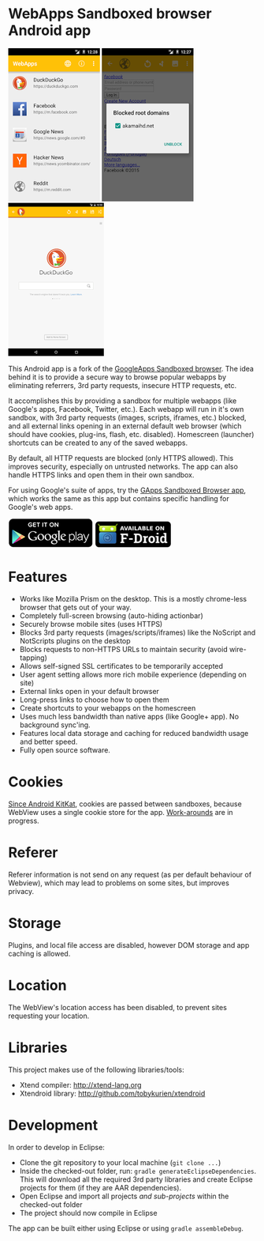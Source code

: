 WebApps Sandboxed browser Android app
=====================================

![screenshot 1](images/webapps1.png) ![screenshot 2](images/webapps2.png) ![screenshot 3](images/webapps3.png)

This Android app is a fork of the [GoogleApps Sandboxed browser][gapps]. The idea behind it is to provide a secure way to browse popular webapps by eliminating referrers, 3rd party requests, insecure HTTP requests, etc.

It accomplishes this by providing a sandbox for multiple webapps (like Google's apps, Facebook, Twitter, etc.). Each webapp will run in it's own sandbox, with 3rd party requests (images, scripts, iframes, etc.) blocked, and all external links opening in an external default web browser (which should have cookies, plug-ins, flash, etc. disabled). Homescreen (launcher) shortcuts can be created to any of the saved webapps.

By default, all HTTP requests are blocked (only HTTPS allowed). This improves security, especially on untrusted networks. The app can also handle 
HTTPS links and open them in their own sandbox.

For using Google's suite of apps, try the [GApps Sandboxed Browser app][gapps], which works the same as this app but contains specific handling for Google's web apps.

[![Google Play Store](images/google_play.png)](https://play.google.com/store/apps/details?id=com.tobykurien.webapps) [![F-Droid app store](images/fdroid.png)](https://f-droid.org/repository/browse/?fdfilter=webapps&fdid=com.tobykurien.webapps) 

Features
========

- Works like Mozilla Prism on the desktop. This is a mostly chrome-less browser that gets out of your way.
- Completely full-screen browsing (auto-hiding actionbar)
- Securely browse mobile sites (uses HTTPS)
- Blocks 3rd party requests (images/scripts/iframes) like the NoScript and NotScripts plugins on the desktop
- Blocks requests to non-HTTPS URLs to maintain security (avoid wire-tapping)
- Allows self-signed SSL certificates to be temporarily accepted
- User agent setting allows more rich mobile experience (depending on site)
- External links open in your default browser
- Long-press links to choose how to open them
- Create shortcuts to your webapps on the homescreen
- Uses much less bandwidth than native apps (like Google+ app). No background sync'ing.
- Features local data storage and caching for reduced bandwidth usage and better speed.
- Fully open source software.


Cookies
=======

[Since Android KitKat][cookies], cookies are passed between sandboxes, because WebView uses a single cookie store for the app. [Work-arounds][sandbox_workaround] are in progress.

Referer
=======

Referer information is not send on any request (as per default behaviour of Webview), which may lead to problems on some sites, but improves privacy.

Storage
=======

Plugins, and local file access are disabled, however DOM storage and app caching is allowed.

Location
========

The WebView's location access has been disabled, to prevent sites requesting your location.

Libraries
=========

This project makes use of the following libraries/tools:

- Xtend compiler: http://xtend-lang.org
- Xtendroid library: http://github.com/tobykurien/xtendroid

Development
===========

In order to develop in Eclipse:

- Clone the git repository to your local machine (```git clone ...```)
- Inside the checked-out folder, run: ```gradle generateEclipseDependencies```. This will download all the required 3rd party libraries and create Eclipse projects for them (if they are AAR dependencies).
- Open Eclipse and import all projects *and sub-projects* within the checked-out folder
- The project should now compile in Eclipse

The app can be built either using Eclipse or using ```gradle assembleDebug```.

   [gapps]: https://github.com/tobykurien/GoogleNews
   [cookies]: https://developer.android.com/reference/android/webkit/WebSettings.html#setDatabasePath%28java.lang.String%29
   [sandbox_workaround]: https://github.com/tobykurien/WebApps/issues/3